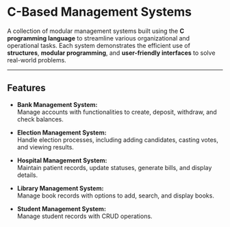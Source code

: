 # **C-Based Management Systems**

A collection of modular management systems built using the **C programming language** to streamline various organizational and operational tasks. Each system demonstrates the efficient use of **structures**, **modular programming**, and **user-friendly interfaces** to solve real-world problems.

---

## **Features**

- **Bank Management System:**  
  Manage accounts with functionalities to create, deposit, withdraw, and check balances.

- **Election Management System:**  
  Handle election processes, including adding candidates, casting votes, and viewing results.

- **Hospital Management System:**  
  Maintain patient records, update statuses, generate bills, and display details.

- **Library Management System:**  
  Manage book records with options to add, search, and display books.

- **Student Management System:**  
  Manage student records with CRUD operations.
